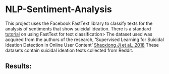 # NLP-Sentiment-Analysis

This project uses the Facebook FastText library to classify texts for the analysis of sentiments that show suicidal ideation.
There is a standard [tutorial](https://fasttext.cc/docs/en/supervised-tutorial.html) on using FastText for text classification> 
The dataset used was acquired from the authors of the research, ‘Supervised Learning for Suicidal Ideation Detection in Online User
Content’ [Shaoxiong Ji et al., 2018](https://www.researchgate.net/publication/327557367_Supervised_Learning_for_Suicidal_Ideation_Detection_in_Online_User_Content)
These datasets contain suicidal ideation texts collected from Reddit.

## Results:
